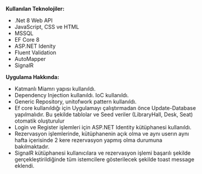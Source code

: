 **Kullanılan Teknolojiler:**
- .Net 8 Web API
- JavaScript, CSS ve HTML
- MSSQL
- EF Core 8
- ASP.NET Idenity
- Fluent Validation
- AutoMapper
- SignalR

**Uygulama Hakkında:**
- Katmanlı Miamrı yapısı kullanıldı.
- Dependency Injection kullanıldı. IoC kullanıldı.
- Generic Repository, unitofwork pattern kullanıldı.
- Ef core kullanıldığı için Uygulamayı çalıştırmadan önce Update-Database yapılmalıdır. Bu şekilde tablolar ve Seed veriler (LibraryHall, Desk, Seat) otomatik oluşturulur
- Login ve Register işlemleri için ASP.NET Identity kütüphanesi kullanıldı.
- Rezervasyon işlemlerinde, kütüphanenin açık olma ve aynı userın aynı hafta içerisinde 2 kere rezervasyon yapmış olma durumuna bakılmaktadır.
- SignalR kütüphanesi kullanıcılara ve rezervasyon işlemi başarılı şekilde gerçekleştirildiğinde tüm istemcilere gösterilecek şekilde toast message eklendi.
